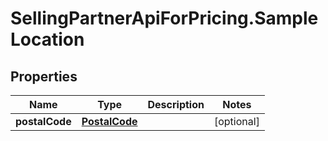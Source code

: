 # SellingPartnerApiForPricing.SampleLocation

## Properties

Name | Type | Description | Notes
------------ | ------------- | ------------- | -------------
**postalCode** | [**PostalCode**](PostalCode.md) |  | [optional] 


